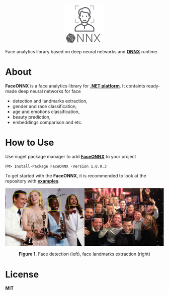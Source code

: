 <p align="center"><img width="25%" src="FaceONNX/FaceONNX.png" /></p>

Face analytics library based on deep neural networks and [**ONNX**](https://onnx.ai/) runtime.  
# About
**FaceONNX** is a face analytics library for [**.NET platform**](https://dotnet.microsoft.com/). It containts ready-made deep neural networks for face
* detection and landmarks extraction,
* gender and race classification,
* age and emotions classification,
* beauty prediction,
* embeddings comparison and etc.  

# How to Use
Use nuget package manager to add [**FaceONNX**](https://www.nuget.org/packages/FaceONNX/) to your project
```
PM> Install-Package FaceONNX -Version 1.0.0.3
```

To get started with the **FaceONNX**, it is recommended to look at the repository with [**examples**](FaceONNX.Examples).  

<p align="center"><img width="50%" src="FaceONNX/examples/face_detection.jpg" /><img width="50%" src="FaceONNX/examples/face_landmarks.jpg" /></p>
<p align="center"><b>Figure 1.</b> Face detection (left), face landmarks extraction (right)</p>  

# License
**MIT**
